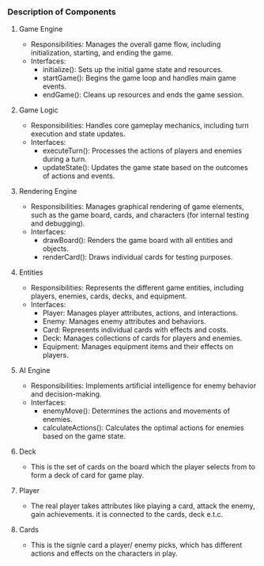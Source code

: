### Description of Components

1. Game Engine
   - Responsibilities: Manages the overall game flow, including initialization, starting, and ending the game.
   - Interfaces:
     - initialize(): Sets up the initial game state and resources.
     - startGame(): Begins the game loop and handles main game events.
     - endGame(): Cleans up resources and ends the game session.

2. Game Logic
   - Responsibilities: Handles core gameplay mechanics, including turn execution and state updates.
   - Interfaces:
     - executeTurn(): Processes the actions of players and enemies during a turn.
     - updateState(): Updates the game state based on the outcomes of actions and events.

3. Rendering Engine
   - Responsibilities: Manages graphical rendering of game elements, such as the game board, cards, and characters (for internal testing and debugging).
   - Interfaces:
     - drawBoard(): Renders the game board with all entities and objects.
     - renderCard(): Draws individual cards for testing purposes.

4. Entities
   - Responsibilities: Represents the different game entities, including players, enemies, cards, decks, and equipment.
   - Interfaces:
     - Player: Manages player attributes, actions, and interactions.
     - Enemy: Manages enemy attributes and behaviors.
     - Card: Represents individual cards with effects and costs.
     - Deck: Manages collections of cards for players and enemies.
     - Equipment: Manages equipment items and their effects on players.

5. AI Engine
   - Responsibilities: Implements artificial intelligence for enemy behavior and decision-making.
   - Interfaces:
     - enemyMove(): Determines the actions and movements of enemies.
     - calculateActions(): Calculates the optimal actions for enemies based on the game state.

6. Deck
    - This is the set of cards on the board which the player selects from to form a deck of card for game play.

7. Player
    - The real player takes  attributes like playing a card, attack the enemy, gain achievements. it is connected to the cards, deck e.t.c.

8. Cards
    - This is the signle card a player/ enemy picks, which has different actions and effects on the characters in play.         